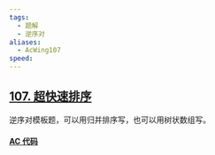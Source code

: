 ```yaml
---
tags:
  - 题解
  - 逆序对
aliases:
  - AcWing107
speed:
---
```

## [107. 超快速排序](https://www.acwing.com/problem/content/109/)

逆序对模板题，可以用归并排序写，也可以用树状数组写。

#### [AC 代码]()
